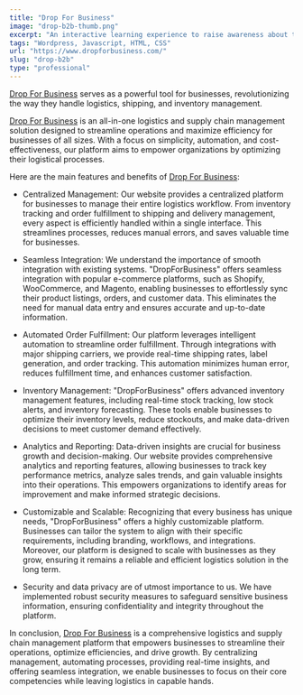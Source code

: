 ```yaml
---
title: "Drop For Business"
image: "drop-b2b-thumb.png"
excerpt: "An interactive learning experience to raise awareness about the issues faced by people living with dementia and their loved ones."
tags: "Wordpress, Javascript, HTML, CSS"
url: "https://www.dropforbusiness.com/"
slug: "drop-b2b"
type: "professional"
---
```


[Drop For Business](https://www.dropforbusiness.com/) serves as a powerful tool for businesses, revolutionizing the way they handle logistics, shipping, and inventory management.

[Drop For Business](https://www.dropforbusiness.com/) is an all-in-one logistics and supply chain management solution designed to streamline operations and maximize efficiency for businesses of all sizes. With a focus on simplicity, automation, and cost-effectiveness, our platform aims to empower organizations by optimizing their logistical processes.

Here are the main features and benefits of [Drop For Business](https://www.dropforbusiness.com/):

- Centralized Management: Our website provides a centralized platform for businesses to manage their entire logistics workflow. From inventory tracking and order fulfillment to shipping and delivery management, every aspect is efficiently handled within a single interface. This streamlines processes, reduces manual errors, and saves valuable time for businesses.

- Seamless Integration: We understand the importance of smooth integration with existing systems. "DropForBusiness" offers seamless integration with popular e-commerce platforms, such as Shopify, WooCommerce, and Magento, enabling businesses to effortlessly sync their product listings, orders, and customer data. This eliminates the need for manual data entry and ensures accurate and up-to-date information.

- Automated Order Fulfillment: Our platform leverages intelligent automation to streamline order fulfillment. Through integrations with major shipping carriers, we provide real-time shipping rates, label generation, and order tracking. This automation minimizes human error, reduces fulfillment time, and enhances customer satisfaction.

- Inventory Management: "DropForBusiness" offers advanced inventory management features, including real-time stock tracking, low stock alerts, and inventory forecasting. These tools enable businesses to optimize their inventory levels, reduce stockouts, and make data-driven decisions to meet customer demand effectively.

- Analytics and Reporting: Data-driven insights are crucial for business growth and decision-making. Our website provides comprehensive analytics and reporting features, allowing businesses to track key performance metrics, analyze sales trends, and gain valuable insights into their operations. This empowers organizations to identify areas for improvement and make informed strategic decisions.

- Customizable and Scalable: Recognizing that every business has unique needs, "DropForBusiness" offers a highly customizable platform. Businesses can tailor the system to align with their specific requirements, including branding, workflows, and integrations. Moreover, our platform is designed to scale with businesses as they grow, ensuring it remains a reliable and efficient logistics solution in the long term.

- Security and data privacy are of utmost importance to us. We have implemented robust security measures to safeguard sensitive business information, ensuring confidentiality and integrity throughout the platform.

In conclusion, [Drop For Business](https://www.dropforbusiness.com/) is a comprehensive logistics and supply chain management platform that empowers businesses to streamline their operations, optimize efficiencies, and drive growth. By centralizing management, automating processes, providing real-time insights, and offering seamless integration, we enable businesses to focus on their core competencies while leaving logistics in capable hands.
